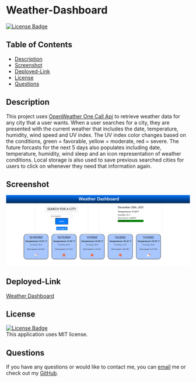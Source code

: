 # Weather-Dashboard

[![License Badge](https://img.shields.io/static/v1?label=License&message=MIT&color=blue&?style=plastic&link=https://choosealicense.com/licenses/mit/)](https://choosealicense.com/licenses/mit/)

## Table of Contents
 - [Description](#Description)
 - [Screenshot](#Screenshot)
 - [Deployed-Link](#Deployed-Link)
 - [License](#License)
 - [Questions](#Questions)

## Description
This project uses [OpenWeather One Call Api](https://openweathermap.org/api/one-call-api) to retrieve weather data for any city that a user wants.
When a user searches for a city, they are presented with the current weather that includes the date, temperature, humidity, wind speed and UV index. The
UV index color changes based on the conditions, green = favorable, yellow = moderate, red = severe. The future forcasts for the next 5 days also populates
including date, temperature, humidity, wind sleep and an icon representation of weather conditions. Local storage is also used to save previous searched 
cities for users to click on whenever they need that information again. 


## Screenshot
![](https://github.com/NicoleWrz/Weather-Dashboard/blob/52cb3a6e5042fd8a2098d20aba4781b01c2d94ae/assets/images/weatherSS.png)
  
## Deployed-Link
[Weather Dashboard](https://nicolewrz.github.io/Weather-Dashboard/)

## License
[![License Badge](https://img.shields.io/static/v1?label=License&message=MIT&color=blue&?style=plastic&link=https://choosealicense.com/licenses/mit/)](https://choosealicense.com/licenses/mit/)
</br>
This application uses MIT license. 

## Questions 
If you have any questions or would like to contact me, you can [email](mailto:nicolewrz@gmail.com) me
or check out my [GitHub](https://github.com/nicolewrz).
